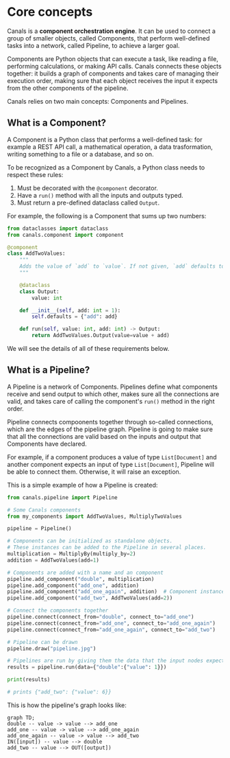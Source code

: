 # Core concepts

Canals is a **component orchestration engine**. It can be used to connect a group of smaller objects, called Components,
that perform well-defined tasks into a network, called Pipeline, to achieve a larger goal.

Components are Python objects that can execute a task, like reading a file, performing calculations, or making API
calls. Canals connects these objects together: it builds a graph of components and takes care of managing their
execution order, making sure that each object receives the input it expects from the other components of the pipeline.

Canals relies on two main concepts: Components and Pipelines.

## What is a Component?

A Component is a Python class that performs a well-defined task: for example a REST API call, a mathematical operation,
a data trasformation, writing something to a file or a database, and so on.

To be recognized as a Component by Canals, a Python class needs to respect these rules:

1. Must be decorated with the `@component` decorator.
3. Have a `run()` method with all the inputs and outputs typed.
4. Must return a pre-defined dataclass called `Output`.

For example, the following is a Component that sums up two numbers:

```python
from dataclasses import dataclass
from canals.component import component

@component
class AddTwoValues:
    """
    Adds the value of `add` to `value`. If not given, `add` defaults to 1.
    """

    @dataclass
    class Output:
        value: int

    def __init__(self, add: int = 1):
        self.defaults = {"add": add}

    def run(self, value: int, add: int) -> Output:
        return AddTwoValues.Output(value=value + add)
```

We will see the details of all of these requirements below.

## What is a Pipeline?

A Pipeline is a network of Components. Pipelines define what components receive and send output to which other, makes
sure all the connections are valid, and takes care of calling the component's `run()` method in the right order.

Pipeline connects compoonents together through so-called connections, which are the edges of the pipeline graph.
Pipeline is going to make sure that all the connections are valid based on the inputs and output that Components have
declared.

For example, if a component produces a value of type `List[Document]` and another component expects an input
of type `List[Document]`, Pipeline will be able to connect them. Otherwise, it will raise an exception.

This is a simple example of how a Pipeline is created:


```python
from canals.pipeline import Pipeline

# Some Canals components
from my_components import AddTwoValues, MultiplyTwoValues

pipeline = Pipeline()

# Components can be initialized as standalone objects.
# These instances can be added to the Pipeline in several places.
multiplication = MultiplyBy(multiply_by=2)
addition = AddTwoValues(add=1)

# Components are added with a name and an component
pipeline.add_component("double", multiplication)
pipeline.add_component("add_one", addition)
pipeline.add_component("add_one_again", addition)  # Component instances can be reused
pipeline.add_component("add_two", AddTwoValues(add=2))

# Connect the components together
pipeline.connect(connect_from="double", connect_to="add_one")
pipeline.connect(connect_from="add_one", connect_to="add_one_again")
pipeline.connect(connect_from="add_one_again", connect_to="add_two")

# Pipeline can be drawn
pipeline.draw("pipeline.jpg")

# Pipelines are run by giving them the data that the input nodes expect.
results = pipeline.run(data={"double":{"value": 1}})

print(results)

# prints {"add_two": {"value": 6}}
```

This is how the pipeline's graph looks like:

```mermaid
graph TD;
double -- value -> value --> add_one
add_one -- value -> value --> add_one_again
add_one_again -- value -> value --> add_two
IN([input]) -- value --> double
add_two -- value --> OUT([output])
```
